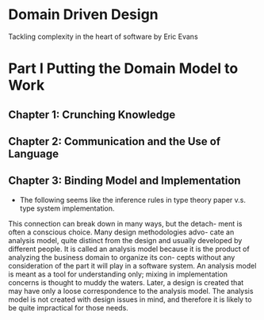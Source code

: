 # Domain Driven Design

Tackling complexity in the heart of software
by Eric Evans

# Part I Putting the Domain Model to Work

## Chapter 1: Crunching Knowledge

## Chapter 2: Communication and the Use of Language

## Chapter 3: Binding Model and Implementation

- The following seems like
  the inference rules in type theory paper
  v.s. type system implementation.

This connection can break down in many ways, but the detach-
ment is often a conscious choice. Many design methodologies advo-
cate an analysis model, quite distinct from the design and usually
developed by different people. It is called an analysis model because
it is the product of analyzing the business domain to organize its con-
cepts without any consideration of the part it will play in a software
system. An analysis model is meant as a tool for understanding only;
mixing in implementation concerns is thought to muddy the waters.
Later, a design is created that may have only a loose correspondence
to the analysis model. The analysis model is not created with design
issues in mind, and therefore it is likely to be quite impractical for
those needs.
